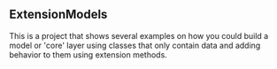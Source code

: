 ExtensionModels
---

This is a project that shows several examples on how you could build a model or 'core' layer using classes that only contain data and adding behavior to them using extension methods.